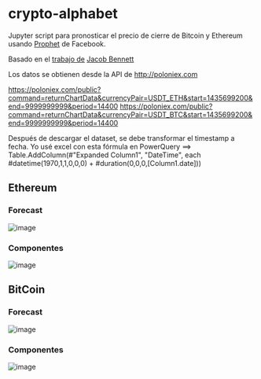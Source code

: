 # crypto-alphabet

Jupyter script para pronosticar el precio de cierre de Bitcoin y Ethereum usando [Prophet](https://facebook.github.io/prophet/) de Facebook.

Basado en el [trabajo de](https://medium.com/jake404/predict-the-price-of-btc-using-facebook-prophet-8b5e22f669aa) [Jacob Bennett](https://go.jake404.com)  

Los datos se obtienen desde la API de http://poloniex.com

https://poloniex.com/public?command=returnChartData&currencyPair=USDT_ETH&start=1435699200&end=9999999999&period=14400
https://poloniex.com/public?command=returnChartData&currencyPair=USDT_BTC&start=1435699200&end=9999999999&period=14400


Después de descargar el dataset, se debe transformar el timestamp a fecha. Yo usé excel con esta fórmula en PowerQuery ==> Table.AddColumn(#"Expanded Column1", "DateTime", each #datetime(1970,1,1,0,0,0) + #duration(0,0,0,[Column1.date]))

## Ethereum

### Forecast
![image](https://user-images.githubusercontent.com/47190969/129463291-cfd51899-8466-4624-97d2-072fe7cc5f40.png)
### Componentes
![image](https://user-images.githubusercontent.com/47190969/129463293-46ed90d5-7349-487f-824b-0483f01a8c82.png)

## BitCoin
### Forecast
![image](https://user-images.githubusercontent.com/47190969/129463574-7a1192a7-fb8f-4131-8dbf-bb82423938ea.png)
### Componentes
![image](https://user-images.githubusercontent.com/47190969/129463576-a315c678-6cc9-4774-8abd-84209877fa48.png)

